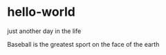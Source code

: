 # hello-world

just another day in the life

Baseball is the greatest sport on the face of the earth
